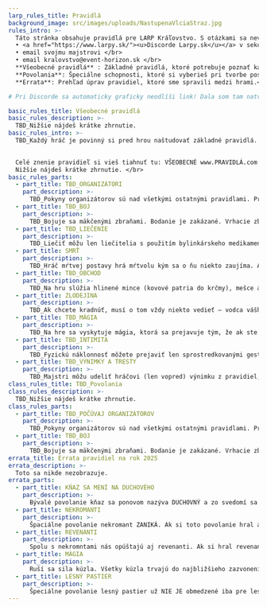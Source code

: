 ```yaml
---
larp_rules_title: Pravidlá
background_image: src/images/uploads/NastupenaVlciaStraz.jpg
rules_intro: >-
  Táto stránka obsahuje pravidlá pre LARP Kráľovstvo. S otázkami sa neváhaj ozvať na </br>
  • <a href="https://www.larpy.sk/"><u>Discorde Larpy.sk</u></a> v sekcii Kráľovstvo</br>
  • email svojmu majstrovi </br> 
  • email kralovstvo@event-horizon.sk </br> 
  **Všeobecné pravidlá** : Základné pravidlá, ktoré potrebuje poznať každý hráč. </br> 
  **Povolania**: Špeciálne schopnosti, ktoré si vyberieš pri tvorbe postavy alebo získaš počas hry.  </br>
  **Errata**: Prehľad úprav pravidiel, ktoré sme spravili medzi hrami.</br>

# Pri Discorde sa automaticky graficky neodlíši link! Dala som tam natvrdo <u>, ak chceš, tak si to zmeň.

basic_rules_title: Všeobecné pravidlá
basic_rules_description: >-
  TBD_Nižšie nájdeš krátke zhrnutie.
basic_rules_intro: >-
  TBD_Každý hráč je povinný si pred hrou naštudovať základné pravidlá. Nebudeme vás z nich skúšať, no ich pochopenie je dôležité pre zážitok teba a ostatných spoluhráčov.  
    

  Celé znenie pravidieľ si vieš tiahnuť tu: VŠEOBECNÉ www.PRAVIDLÁ.com </br>  
  Nižšie nájdeš krátke zhrnutie. </br>
basic_rules_parts:
  - part_title: TBD_ORGANIZÁTORI
    part_description: >-
      TBD_Pokyny organizátorov sú nad všetkými ostatnými pravidlami. Pravidlá nie sú veľmi striktné, lebo hráčom dôverujeme, že chcú hlavne vytovriť spoločný dobrý zážitok. Dôverujte prosim aj vy nám, že keď vám niečo hovoríme, tak je to aby hra bola lepšia a bezpečnejšia pre všetkých.
  - part_title: TBD_BOJ
    part_description: >-
      TBD_Bojuje sa mäkčenými zbraňami. Bodanie je zakázané. Vrhacie zbrane musia byť celé mäkčené a bez tvrdého základu (vrhacie dýky…). Ak si chcete priniesť aj štít, je nevyhnutné si zmäkčiť jeho okraje. Zbrane kontrolujeme, nebezpečné na hru nepustíme. Neútočí sa na hlavu, krk a rozkrok. Protivníka nekopeme, nevykrúcame mu údy, neváľame ho na zem, ak s daným hráčom nie ste dohodnutí, že je to v poriadku. Či došlo k zásahu, určuje zasiahnutý hráč a na jeho cti je, aby to tak aj zahral. Po zásahu do končatiny ju nesmiete používať, dokým vás nevyliečia (min. 1 hodina). Po zásahu do trupu ste porazení, padáte na zem s ťažkým zranením, okrem plazenia a žobrania o pomoc už nič viac nedokážete, dokým vás nevyliečia (min. 3 hod). Ak tak uznáte za vhodné alebo to zo situácie vyplýva, môže sa stať, že vaša postava príde o končatinu alebo zmyslový orgán. Postava umiera, ak je explicitne zabitá, tzv. dorazená po tom, ako bola v stave ťažkého zranenia alebo ak bola podlo zavraždená mimo boja (napr. podrezanie), prípadne ak ju po dve zvonenia z ťažkého zranenia nikto neliečil.
  - part_title: TBD_LIEČENIE
    part_description: >-
      TBD_Liečiť môžu len liečitelia s použitím bylinkárskeho medikamentu. Okrem zranení sa na hre objavujú aj choroby, ktoré sa šíria jedlom a pitím a nakazenou končatinou (odseknuté ruky a nohy použité ako zbraň). Prejavy choroby je potrebné hrať zodpovedne, až pokým vás nevyliečia. Prejavy možno odpozerať od jeho prenášateľa.
  - part_title: SMRŤ
    part_description: >-
      TBD_Hráč mŕtvej postavy hrá mŕtvolu kým sa o ňu niekto zaujíma. Ak si po ňu dlho nikto nechodí, nech sa zdvihne a ide do Pekla. V Pekle zosnulú postavu súdi Smrť na základe jej svedomia a pobožnosti počas života. Čím bezbožnejší život, tým dlhší trest. Svoje šance si možno vylepšiť vďaka kňazom, ktorí vám nielen odovzdávajú slová bohov, ale vám i poskytujú znamenia viery pred nástrahami pekelnými. Ak sa chcete vyhnúť Peklu, je možné sa dohodnúť s Nekromantom, ktorý vás môže udržať na svete o niečo dlhšie a za rozumnú cenu. Smrť má práce vyše hlavy a z byrokratických dôvodov púšťa postavy, ktoré si odpykali svoj trest a chcú sa vrátiť, naspäť na svet. Nevrátia sa len tie postavy, ktorým niekto už za života zaplatil náhrobok u hlavného hrobára.
  - part_title: TBD_OBCHOD
    part_description: >-
      TBD_Na hru slúžia hlinené mince (kovové patria do krčmy), mešce a listiny. Na hre sa nachádza postava bankára/správcu burzy, u ktorého sa dajú ukladať herné peniaze, zakladať podniky, posielať karavány a sú vyplácané výnosy z majetkov.
  - part_title: ZLODEJINA
    part_description: >-
      TBD_Ak chcete kradnúť, musí o tom vždy niekto vedieť – vodca vášho zlodejského cechu alebo majster.
  - part_title: TBD_MÁGIA
    part_description: >-
      TBD_Na hre sa vyskytuje mágia, ktorá sa prejavuje tým, že ak ste zasiahnutí kúzlom, musíte splniť povinnosť, ktorú vám čarodejník dáva. Túto povinnosť sa dozviete buď z kontextu zaklínadla, ktoré počujete alebo vám ju prezradí majster. Začarovať vás môžu zaklínadlom (veršovaným), runami (magické obrazce), alchýmiou (nápoje, amulety) alebo čarovným predmetom. Nemožno vám magicky prikázať, niekomu priamo vziať život.
  - part_title: TBD_INTIMITA
    part_description: >-
      TBD_Fyzickú náklonnosť môžete prejaviť len sprostredkovanými gestami (tzv. ars amandi). Spolu s patričnými pohľadmi a inými prejavmi sa dotykom od partnerovej dlane, prepracúvate vyššie po jeho ruke až po rameno, čo sa považuje za nanajvýš intímne. Vzájomné držanie ramien sa už považuje za splynutie duší, či veľké zneuctenie. Tieto techniky majú zmysel len v kontexte danej situácie, ktorá musí byť sprevádzaná pohľadmi, nežnými či slizkými slovami až vzdychmi. Bez tohto kontextu je táto technika nefunkčná.
  - part_title: TBD_VÝNIMKY A TRESTY
    part_description: >-
      TBD_Majstri môžu udeliť hráčovi (len vopred) výnimku z pravidiel, ale aj trest za porušovanie pravidiel. Príkladom trestu je napríklad napomenutie alebo 10 minútové vylúčenie z herného priestoru (pre horúce hlavy) až po vylúčenie z hry.
class_rules_title: TBD_Povolania
class_rules_description: >-
  TBD_Nižšie nájdeš krátke zhrnutie.
class_rules_parts:
  - part_title: TBD_POČÚVAJ ORGANIZÁTOROV
    part_description: >-
      TBD_Pokyny organizátorov sú nad všetkými ostatnými pravidlami. Pravidlá nie sú veľmi striktné, lebo hráčom dôverujeme, že chcú hlavne vytovriť spoločný dobrý zážitok. Dôverujte prosim aj vy nám, že keď vám niečo hovoríme, tak je to aby hra bola lepšia a bezpečnejšia pre všetkých.
  - part_title: TBD_BOJ
    part_description: >-
      TBD_Bojuje sa mäkčenými zbraňami. Bodanie je zakázané. Vrhacie zbrane musia byť celé mäkčené a bez tvrdého základu (vrhacie dýky…). Ak si chcete priniesť aj štít, je nevyhnutné si zmäkčiť jeho okraje. Zbrane kontrolujeme, nebezpečné na hru nepustíme. Neútočí sa na hlavu, krk a rozkrok. Protivníka nekopeme, nevykrúcame mu údy, neváľame ho na zem, ak s daným hráčom nie ste dohodnutí, že je to v poriadku. Či došlo k zásahu, určuje zasiahnutý hráč a na jeho cti je, aby to tak aj zahral. Po zásahu do končatiny ju nesmiete používať, dokým vás nevyliečia (min. 1 hodina). Po zásahu do trupu ste porazení, padáte na zem s ťažkým zranením, okrem plazenia a žobrania o pomoc už nič viac nedokážete, dokým vás nevyliečia (min. 3 hod). Ak tak uznáte za vhodné alebo to zo situácie vyplýva, môže sa stať, že vaša postava príde o končatinu alebo zmyslový orgán. Postava umiera, ak je explicitne zabitá, tzv. dorazená po tom, ako bola v stave ťažkého zranenia alebo ak bola podlo zavraždená mimo boja (napr. podrezanie), prípadne ak ju po dve zvonenia z ťažkého zranenia nikto neliečil.
errata_title: Errata pravidiel na rok 2025
errata_description: >-
  Toto sa nikde nezobrazuje.
errata_parts:
  - part_title: KŇAZ SA MENÍ NA DUCHOVÉHO
    part_description: >-
      Bývalé povolanie kňaz sa ponovom nazýva DUCHOVNÝ a zo svedomí sa stávajú DUŠIČKY. Duchovného je možné hrať v troch variantoch: KŇAZ (totožný s tým, čo sme pod pojmom kňaz rozumeli doteraz), HERETIK (temná verzia kňaza) a APOŠTOL (hlásateľ začínajúceho náboženstva).
  - part_title: NEKROMANTI
    part_description: >-
      Špaciálne povolanie nekromant ZANIKÁ. Ak si toto povolanie hral a chceš v ňom pokračovať, odporúčame ti vyššie spomínané povolanie HERETIK. Lórovo je táto zmena odôvodnená tým, že spolu s Lešijovým odchodom stratili nekromanti významnú časť svojej moci a opustili Vlčie skaly.
  - part_title: REVENANTI
    part_description: >-
      Spolu s nekromntami nás opúštajú aj revenanti. Ak si hral revenanta a pokračuješ s postavou, moc tvojho pána nad tebou vyprchala.
  - part_title: MÁGIA
    part_description: >-
      Ruší sa sila kúzla. Všetky kúzla trvajú do najbližšieho zazvonenia alebo zrušenia zosielateľom. Cieľom kúzla je vždy len jedna osoba. Na jednej osobe môže byť len jedno kúzlo toho istého efektu. Všetky kúzla všetkých druhov mágie sú si cenou rovné a stoja jednu prísadu. Existuje kúzlo ochrany pred mágiou, ktoré chráni osobu pred jedným kúzlom. 
  - part_title: LESNÝ PASTIER
    part_description: >-
      Špeciálne povolanie lesný pastier už NIE JE obmedzené iba pre lesné bytosti. Lesným pastierom sa môže stať ktokoľvek.
---
```

